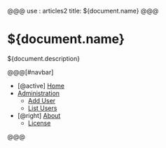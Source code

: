 @@@
use : articles2
title: ${document.name}
@@@


# ${document.name}

${document.description}


@@@[#navbar]
- [@active] [Home](#)
- [Administration](#)
    - [Add User]
    - [List Users]
- [@right] [About]
    - [License]

[About]:About.html
[Add User]:AddUser.php
[Home]:index.html
[License]:LICENSE.html
[List Users]:ListUsers.php
@@@
